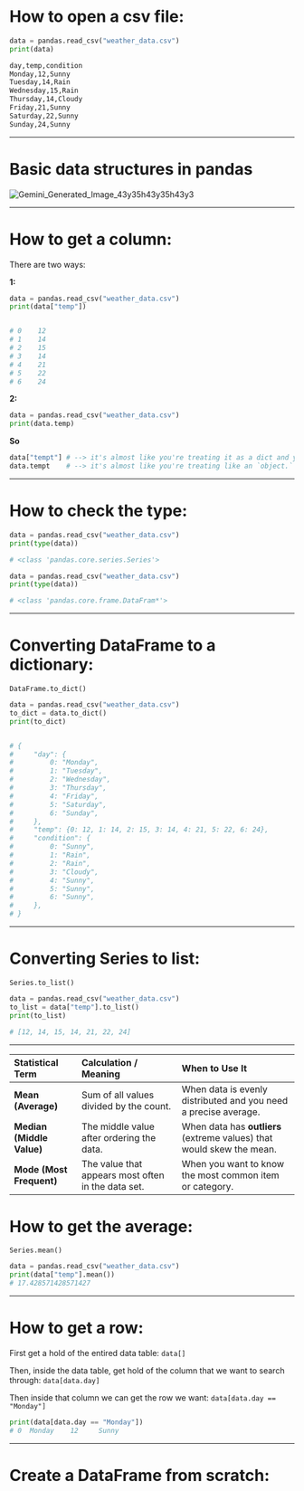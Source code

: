 # How to open a csv file:
```python
data = pandas.read_csv("weather_data.csv")
print(data)
```

```md
day,temp,condition
Monday,12,Sunny
Tuesday,14,Rain
Wednesday,15,Rain
Thursday,14,Cloudy
Friday,21,Sunny
Saturday,22,Sunny
Sunday,24,Sunny
```

<hr>

# Basic data structures in pandas

![Gemini_Generated_Image_43y35h43y35h43y3](https://github.com/user-attachments/assets/06d8560b-16a5-4a23-aa7e-0683238e2cfd)


<hr>


# How to get a column:

There are two ways: <br>

**1:**

```python
data = pandas.read_csv("weather_data.csv")
print(data["temp"])


# 0    12
# 1    14
# 2    15
# 3    14
# 4    21
# 5    22
# 6    24
```

**2:**

```python
data = pandas.read_csv("weather_data.csv")
print(data.temp)
```


**So**
```python
data["tempt"] # --> it's almost like you're treating it as a dict and you pul out each column by a `key`
data.tempt    # --> it's almost like you're treating like an `object.`
```

<hr>


# How to check the type:

```python
data = pandas.read_csv("weather_data.csv")
print(type(data))

# <class 'pandas.core.series.Series'>
```

```python
data = pandas.read_csv("weather_data.csv")
print(type(data))

# <class 'pandas.core.frame.DataFram*'>
```

<hr>



# Converting DataFrame to a dictionary:
`DataFrame.to_dict()`

```python
data = pandas.read_csv("weather_data.csv")
to_dict = data.to_dict()
print(to_dict)


# {
#     "day": {
#         0: "Monday",
#         1: "Tuesday",
#         2: "Wednesday",
#         3: "Thursday",
#         4: "Friday",
#         5: "Saturday",
#         6: "Sunday",
#     },
#     "temp": {0: 12, 1: 14, 2: 15, 3: 14, 4: 21, 5: 22, 6: 24},
#     "condition": {
#         0: "Sunny",
#         1: "Rain",
#         2: "Rain",
#         3: "Cloudy",
#         4: "Sunny",
#         5: "Sunny",
#         6: "Sunny",
#     },
# }
```

<hr>


# Converting Series to list:
`Series.to_list()`

```python
data = pandas.read_csv("weather_data.csv")
to_list = data["temp"].to_list()
print(to_list)

# [12, 14, 15, 14, 21, 22, 24]
```

<hr>

| Statistical Term | Calculation / Meaning | When to Use It |
| :--- | :--- | :--- |
| **Mean (Average)** | Sum of all values divided by the count. | When data is evenly distributed and you need a precise average. |
| **Median (Middle Value)** | The middle value after ordering the data. | When data has **outliers** (extreme values) that would skew the mean. |
| **Mode (Most Frequent)** | The value that appears most often in the data set. | When you want to know the most common item or category. |


# How to get the average:
`Series.mean()`

```python
data = pandas.read_csv("weather_data.csv")
print(data["temp"].mean())
# 17.428571428571427
```

<hr>

# How to get a row:

First get a hold of the entired data table:
`data[]`

Then, inside the data table, get hold of the column that we want to search through:
`data[data.day]`

Then inside that column we can get the row we want:
`data[data.day == "Monday"]`

```python
print(data[data.day == "Monday"])
# 0  Monday    12     Sunny
```


<hr>

# Create a DataFrame from scratch:





